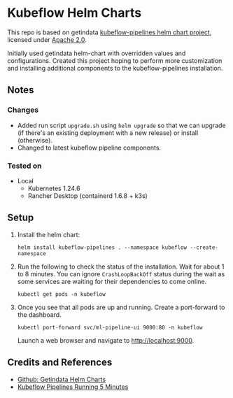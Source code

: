 # Kubeflow Helm Charts

This repo is based on getindata [kubeflow-pipelines helm chart project](https://github.com/getindata/helm-charts/tree/main/charts/kubeflow-pipelines), licensed under [Apache 2.0](https://github.com/getindata/helm-charts/blob/main/LICENSE).

Initially used getindata helm-chart with overridden values and configurations. Created this project hoping to perform more customization and installing additional components to the kubeflow-pipelines installation.

## Notes

### Changes

* Added run script `upgrade.sh` using `helm upgrade` so that we can upgrade (if there's an existing deployment with a new release) or install (otherwise).
* Changed to latest kubeflow pipeline components.

### Tested on

* Local
  * Kubernetes 1.24.6
  * Rancher Desktop (containerd 1.6.8 + k3s)

## Setup

1. Install the helm chart:

   ```shell
   helm install kubeflow-pipelines . --namespace kubeflow --create-namespace
   ```

1. Run the following to check the status of the installation. Wait for about 1 to 8 minutes. You can ignore `CrashLoopBackOff` status during the wait as some services are waiting for their dependencies to come online.

   ```shell
   kubectl get pods -n kubeflow
   ```

1. Once you see that all pods are up and running. Create a port-forward to the dashboard.

   ```shell
   kubectl port-forward svc/ml-pipeline-ui 9000:80 -n kubeflow
   ```

   Launch a web browser and navigate to <http://localhost:9000>.

## Credits and References

* [Github: Getindata Helm Charts](https://github.com/getindata/helm-charts)
* [Kubeflow Pipelines Running 5 Minutes](https://getindata.com/blog/kubeflow-pipelines-running-5-minutes/)
